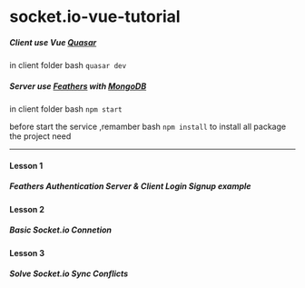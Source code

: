# socket.io-vue-tutorial

##### Client use Vue [Quasar](https://quasar-framework.org/)
in client folder bash `quasar dev`

##### Server use [Feathers](https://feathersjs.com/) with [MongoDB](https://www.mongodb.com/)
in client folder bash `npm start`


before start the service ,remamber bash `npm install` to install all package the project need 

---

#### Lesson 1  
##### Feathers Authentication Server & Client Login Signup example
#### Lesson 2
##### Basic Socket.io Connetion 
#### Lesson 3
##### Solve Socket.io Sync Conflicts

